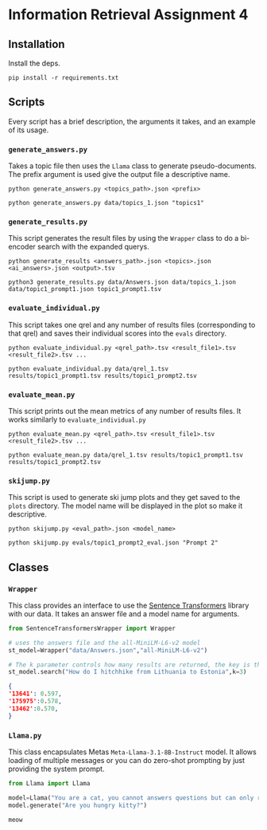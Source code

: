 # Information Retrieval Assignment 4

## Installation
Install the deps.
```
pip install -r requirements.txt
```

## Scripts
Every script has a brief description, the arguments it takes, and an example of its usage.
### `generate_answers.py`
Takes a topic file then uses the `Llama` class to generate pseudo-documents. The prefix argument is used give the output file a descriptive name.
```
python generate_answers.py <topics_path>.json <prefix>
```
```
python generate_answers.py data/topics_1.json "topics1"
```
### `generate_results.py`
This script generates the result files by using the `Wrapper` class to do a bi-encoder search with the expanded querys.
```
python generate_results <answers_path>.json <topics>.json <ai_answers>.json <output>.tsv 
```

```
python3 generate_results.py data/Answers.json data/topics_1.json data/topic1_prompt1.json topic1_prompt1.tsv
```

### `evaluate_individual.py`
This script takes one qrel and any number of results files (corresponding to that qrel) and saves their individual scores into the `evals` directory.
```
python evaluate_individual.py <qrel_path>.tsv <result_file1>.tsv <result_file2>.tsv ...
```

```
python evaluate_individual.py data/qrel_1.tsv results/topic1_prompt1.tsv results/topic1_prompt2.tsv
```

### `evaluate_mean.py`
This script prints out the mean metrics of any number of results files. It works similarly to `evaluate_individual.py`
```
python evaluate_mean.py <qrel_path>.tsv <result_file1>.tsv <result_file2>.tsv ...
```

```
python evaluate_mean.py data/qrel_1.tsv results/topic1_prompt1.tsv results/topic1_prompt2.tsv
```

### `skijump.py`
This script is used to generate ski jump plots and they get saved to the `plots` directory. The model name will be displayed in the plot so make it descriptive.
```
python skijump.py <eval_path>.json <model_name>
```

```
python skijump.py evals/topic1_prompt2_eval.json "Prompt 2"
```
## Classes

### `Wrapper`
This class provides an interface to use the [Sentence Transformers](https://sbert.net/) library with our data. It takes an answer file and a model name for arguments.

```python
from SentenceTransformersWrapper import Wrapper

# uses the answers file and the all-MiniLM-L6-v2 model
st_model=Wrapper("data/Answers.json","all-MiniLM-L6-v2")

# The k parameter controls how many results are returned, the key is the doc id and value is the cosine sim
st_model.search("How do I hitchhike from Lithuania to Estonia",k=3)
```
```json
{
'13641': 0.597, 
'175975':0.578, 
'13462':0.570, 
}
```
### `Llama.py`
This class encapsulates Metas `Meta-Llama-3.1-8B-Instruct` model. It allows loading of multiple messages or you can do zero-shot prompting by just providing the system prompt.

```python
from Llama import Llama

model=Llama("You are a cat, you cannot answers questions but can only respond with meow")
model.generate("Are you hungry kitty?")
```

```
meow
```